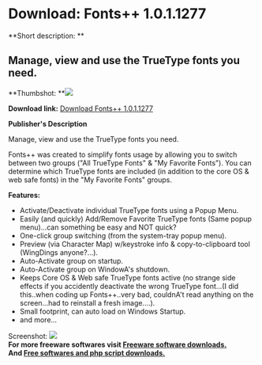 # Download: Fonts++ 1.0.1.1277

**Short description: **

## Manage, view and use the TrueType fonts you need.

  
**Thumbshot: **![](http://www.freewarefiles.com/screenshot/fontsplusplus_md.gif)   
  
**Download link:** [Download Fonts++ 1.0.1.1277](http://freesoftwares.boysofts.com/Fonts-plus-plus_program_50511.html)  
  

**Publisher's Description**  
  

Manage, view and use the TrueType fonts you need.

Fonts++ was created to simplify fonts usage by allowing you to switch between
two groups ("All TrueType Fonts" & "My Favorite Fonts"). You can determine
which TrueType fonts are included (in addition to the core OS & web safe
fonts) in the "My Favorite Fonts" groups.

**Features:**

  * Activate/Deactivate individual TrueType fonts using a Popup Menu. 
  * Easily (and quickly) Add/Remove Favorite TrueType fonts (Same popup menu)...can something be easy and NOT quick? 
  * One-click group switching (from the system-tray popup menu). 
  * Preview (via Character Map) w/keystroke info & copy-to-clipboard tool (WingDings anyone?...). 
  * Auto-Activate group on startup. 
  * Auto-Activate group on WindowA's shutdown. 
  * Keeps Core OS & Web safe TrueType fonts active (no strange side effects if you accidently deactivate the wrong TrueType font...(I did this..when coding up Fonts++..very bad, couldnA't read anything on the screen...had to reinstall a fresh image....). 
  * Small footprint, can auto load on Windows Startup. 
  * and more... 

  
  
Screenshot: ![](http://www.freewarefiles.com/screenshot/fontsplusplus.gif)  
**For more freeware softwares visit [Freeware software downloads.](http://freesoftwares.boysofts.com/)**   
**And [Free softwares and php script downloads.](http://www.boysofts.com/)**


